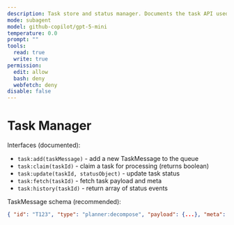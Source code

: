 ```yaml
---
description: Task store and status manager. Documents the task API used by core and subagents.
mode: subagent
model: github-copilot/gpt-5-mini
temperature: 0.0
prompt: ""
tools:
  read: true
  write: true
permission:
  edit: allow
  bash: deny
  webfetch: deny
disable: false
---
```


# Task Manager

Interfaces (documented):

- `task:add(taskMessage)` - add a new TaskMessage to the queue
- `task:claim(taskId)` - claim a task for processing (returns boolean)
- `task:update(taskId, statusObject)` - update task status
- `task:fetch(taskId)` - fetch task payload and meta
- `task:history(taskId)` - return array of status events

TaskMessage schema (recommended):

```json
{ "id": "T123", "type": "planner:decompose", "payload": {...}, "meta": { "lineage": ["T0"], "priority": 50, "retries":0, "createdAt":"..." } }
```
